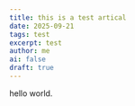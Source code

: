 ```yaml
---
title: this is a test artical
date: 2025-09-21
tags: test
excerpt: test
author: me
ai: false
draft: true
---
```


hello world.
